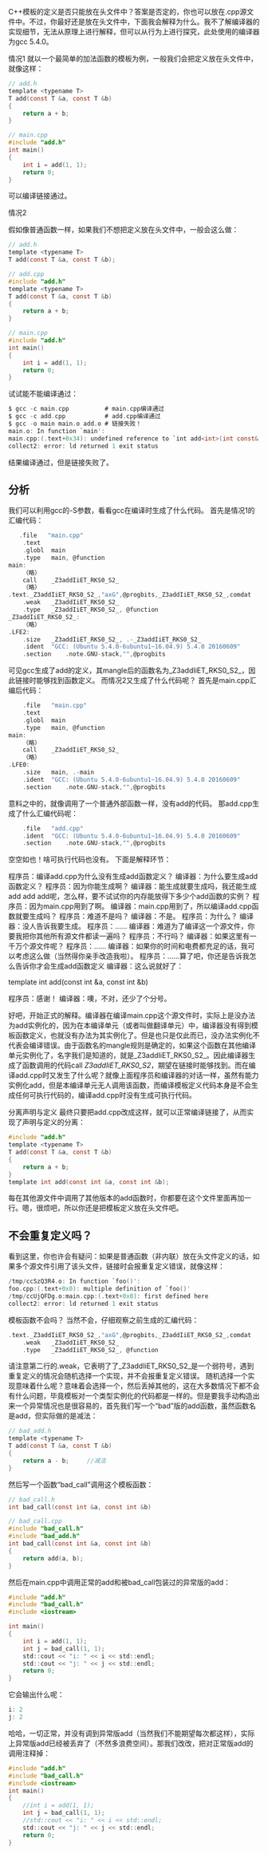C++模板的定义是否只能放在头文件中？答案是否定的，你也可以放在.cpp源文件中。不过，你最好还是放在头文件中，下面我会解释为什么。我不了解编译器的实现细节，无法从原理上进行解释，但可以从行为上进行探究，此处使用的编译器为gcc 5.4.0。

情况1
就以一个最简单的加法函数的模板为例，一般我们会把定义放在头文件中，就像这样：

```c
// add.h
template <typename T>
T add(const T &a, const T &b)
{
    return a + b;
}

// main.cpp
#include "add.h"
int main()
{
    int i = add(1, 1);
    return 0;
}

```

可以编译链接通过。

情况2

假如像普通函数一样，如果我们不想把定义放在头文件中，一般会这么做：

```c
// add.h
template <typename T>
T add(const T &a, const T &b);

// add.cpp
#include "add.h"
template <typename T>
T add(const T &a, const T &b)
{
    return a + b;
}

// main.cpp
#include "add.h"
int main()
{
    int i = add(1, 1);
    return 0;
}

```

试试能不能编译通过：

```c
$ gcc -c main.cpp          # main.cpp编译通过
$ gcc -c add.cpp           # add.cpp编译通过
$ gcc -o main main.o add.o # 链接失败！
main.o: In function `main':
main.cpp:(.text+0x34): undefined reference to `int add<int>(int const&, int const&)'
collect2: error: ld returned 1 exit status
```

结果编译通过，但是链接失败了。

## 分析

我们可以利用gcc的-S参数，看看gcc在编译时生成了什么代码。
首先是情况1的汇编代码：

```c
   .file   "main.cpp"
    .text
    .globl  main
    .type   main, @function
main:
    （略）
    call    _Z3addIiET_RKS0_S2_
    （略）
.text._Z3addIiET_RKS0_S2_,"axG",@progbits,_Z3addIiET_RKS0_S2_,comdat
    .weak   _Z3addIiET_RKS0_S2_
    .type   _Z3addIiET_RKS0_S2_, @function
_Z3addIiET_RKS0_S2_:
    （略）
.LFE2:
    .size   _Z3addIiET_RKS0_S2_, .-_Z3addIiET_RKS0_S2_
    .ident  "GCC: (Ubuntu 5.4.0-6ubuntu1~16.04.9) 5.4.0 20160609"
    .section    .note.GNU-stack,"",@progbits

```

可见gcc生成了add<int>的定义，其mangle后的函数名为_Z3addIiET_RKS0_S2_，因此链接时能够找到函数定义。
而情况2又生成了什么代码呢？
首先是main.cpp汇编后代码：

```c
    .file   "main.cpp"
    .text
    .globl  main
    .type   main, @function
main:
    （略）
    call    _Z3addIiET_RKS0_S2_
    （略）
.LFE0:
    .size   main, .-main
    .ident  "GCC: (Ubuntu 5.4.0-6ubuntu1~16.04.9) 5.4.0 20160609"
    .section    .note.GNU-stack,"",@progbits


```

意料之中的，就像调用了一个普通外部函数一样，没有add<int>的代码。
那add.cpp生成了什么汇编代码呢：

```c
    .file   "add.cpp"
    .ident  "GCC: (Ubuntu 5.4.0-6ubuntu1~16.04.9) 5.4.0 20160609"
    .section    .note.GNU-stack,"",@progbits
```

空空如也！啥可执行代码也没有。
下面是解释环节：

程序员：编译add.cpp为什么没有生成add<int>函数定义？
编译器：为什么要生成add<int>函数定义？
程序员：因为你能生成啊？
编译器：能生成就要生成吗，我还能生成add<float> add<double> add<long long>呢，怎么样，要不试试你的内存能放得下多少个add函数的实例？
程序员：因为main.cpp用到了啊。
编译器：main.cpp用到了，所以编译add.cpp函数就要生成吗？
程序员：难道不是吗？
编译器：不是。
程序员：为什么？
编译器：没人告诉我要生成。
程序员：……
编译器：难道为了编译这一个源文件，你要我把你其他所有源文件都读一遍吗？
程序员：不行吗？
编译器：如果这里有一千万个源文件呢？
程序员：……
编译器：如果你的时间和电费都充足的话，我可以考虑这么做（当然得你亲手改造我啦）。
程序员：……算了吧，你还是告诉我怎么告诉你才会生成add<int>函数定义
编译器：这么说就好了：

template int add(const int &a, const int &b)

程序员：感谢！
编译器：噢，不对，还少了个分号。

好吧，开始正式的解释。编译器在编译main.cpp这个源文件时，实际上是没办法为add<int>实例化的，因为在本编译单元（或者叫做翻译单元）中，编译器没有得到模板函数定义，也就没有办法为其实例化了。但是也只是仅此而已，没办法实例化不代表会编译错误。由于函数名的mangle规则是确定的，如果这个函数在其他编译单元实例化了，名字我们是知道的，就是_Z3addIiET_RKS0_S2_。因此编译器生成了函数调用的代码call _Z3addIiET_RKS0_S2_，期望在链接时能够找到。而在编译add.cpp时又发生了什么呢？就像上面程序员和编译器的对话一样，虽然有能力实例化add<int>，但是本编译单元无人调用该函数，而编译模板定义代码本身是不会生成任何可执行代码的，编译add.cpp时没有生成可执行代码。

分离声明与定义
最终只要把add.cpp改成这样，就可以正常编译链接了，从而实现了声明与定义的分离：

```c
#include "add.h"
template <typename T>
T add(const T &a, const T &b)
{
    return a + b;
}
template int add(const int &a, const int &b);
```

每在其他源文件中调用了其他版本的add函数时，你都要在这个文件里面再加一行。嗯，很烦吧，所以你还是把模板定义放在头文件吧。

## 不会重复定义吗？

看到这里，你也许会有疑问：如果是普通函数（非内联）放在头文件定义的话，如果多个源文件引用了该头文件，链接时会报重复定义错误，就像这样：

```c
/tmp/ccSzQ3R4.o: In function `foo()':
foo.cpp:(.text+0x0): multiple definition of `foo()'
/tmp/ccUjQFDg.o:main.cpp:(.text+0x0): first defined here
collect2: error: ld returned 1 exit status
```

模板函数不会吗？
当然不会，仔细观察之前生成的汇编代码：

```c
.text._Z3addIiET_RKS0_S2_,"axG",@progbits,_Z3addIiET_RKS0_S2_,comdat
    .weak   _Z3addIiET_RKS0_S2_
    .type   _Z3addIiET_RKS0_S2_, @function

```

请注意第二行的.weak，它表明了了_Z3addIiET_RKS0_S2_是一个弱符号，遇到重复定义的情况会随机选择一个实现，并不会报重复定义错误。
随机选择一个实现意味着什么呢？意味着会选择一个，然后丢掉其他的，这在大多数情况下都不会有什么问题，毕竟模板对一个类型实例化的代码都是一样的。但是要我手动构造出来一个异常情况也是很容易的，首先我们写一个“bad”版的add函数，虽然函数名是add，但实际做的是减法：

```c
// bad_add.h
template <typename T>
T add(const T &a, const T &b)
{
    return a - b;     //减法
} 
```

然后写一个函数“bad_call”调用这个模板函数：

```c
// bad_call.h
int bad_call(const int &a, const int &b)

// bad_call.cpp
#include "bad_call.h"
#include "bad_add.h"
int bad_call(const int &a, const int &b)
{
    return add(a, b);
}

```

然后在main.cpp中调用正常的add和被bad_call包装过的异常版的add：

```c
#include "add.h"
#include "bad_call.h"
#include <iostream>

int main()
{
    int i = add(1, 1);
    int j = bad_call(1, 1);
    std::cout << "i: " << i << std::endl;
    std::cout << "j: " << j << std::endl;
    return 0;
}

```

它会输出什么呢：

```c
i: 2
j: 2
```

哈哈，一切正常，并没有调到异常版add（当然我们不能期望每次都这样），实际上异常版add已经被丢弃了（不然多浪费空间）。那我们改改，把对正常版add的调用注释掉：

```c
#include "add.h"
#include "bad_call.h"
#include <iostream>
int main()
{
    //int i = add(1, 1);
    int j = bad_call(1, 1);
    //std::cout << "i: " << i << std::endl;
    std::cout << "j: " << j << std::endl;
    return 0;
}

```



